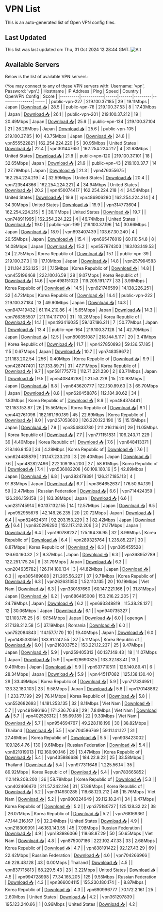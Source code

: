 # VPN List

This is an auto-generated list of Open VPN config files.

## Last Updated

This list was last updated on: Thu, 31 Oct 2024 12:28:44 GMT.
![Alt](https://repobeats.axiom.co/api/embed/186b98318ef1479477931607c1ad7d823f12451f.svg "Repobeats analytics image")

## Available Servers

Below is the list of available VPN servers:

(You may connect to any of these VPN servers with: Username: 'vpn', Password: 'vpn'.)
| Hostname | IP Address | Ping | Speed | Country | OpenVPN Config | Score |
|----------|------------|------|-------|---------|----------------| ----- |
| public-vpn-227 | 219.100.37.185 | 29 | 19.11Mbps | Japan | [Download 📥](./configs/server_0_JP.ovpn) | 28.5 |
| public-vpn-78 | 219.100.37.53 | 8 | 17.43Mbps | Japan | [Download 📥](./configs/server_1_JP.ovpn) | 26.1 |
| public-vpn-201 | 219.100.37.212 | 19 | 20.49Mbps | Japan | [Download 📥](./configs/server_2_JP.ovpn) | 25.6 |
| public-vpn-134 | 219.100.37.104 | 21 | 26.28Mbps | Japan | [Download 📥](./configs/server_3_JP.ovpn) | 25.6 |
| public-vpn-105 | 219.100.37.85 | 10 | 43.75Mbps | Japan | [Download 📥](./configs/server_4_JP.ovpn) | 24.8 |
| vpn555522821 | 162.254.224.220 | 5 | 30.95Mbps | United States | [Download 📥](./configs/server_5_US.ovpn) | 22.4 |
| vpn301447651 | 162.254.224.217 | 4 | 31.68Mbps | United States | [Download 📥](./configs/server_6_US.ovpn) | 21.8 |
| public-vpn-120 | 219.100.37.101 | 18 | 32.65Mbps | Japan | [Download 📥](./configs/server_7_JP.ovpn) | 21.6 |
| public-vpn-43 | 219.100.37.7 | 14 | 27.79Mbps | Japan | [Download 📥](./configs/server_8_JP.ovpn) | 21.3 |
| vpn476355675 | 162.254.224.219 | 4 | 32.59Mbps | United States | [Download 📥](./configs/server_9_US.ovpn) | 20.4 |
| vpn723544366 | 162.254.224.221 | 4 | 34.94Mbps | United States | [Download 📥](./configs/server_10_US.ovpn) | 20.2 |
| vpn450074417 | 162.254.224.218 | 4 | 24.54Mbps | United States | [Download 📥](./configs/server_11_US.ovpn) | 19.9 |
| vpn486906280 | 162.254.224.214 | 4 | 34.30Mbps | United States | [Download 📥](./configs/server_12_US.ovpn) | 19.9 |
| vpn314773604 | 162.254.224.215 | 5 | 36.11Mbps | United States | [Download 📥](./configs/server_13_US.ovpn) | 19.7 |
| vpn748911995 | 162.254.224.222 | 4 | 46.74Mbps | United States | [Download 📥](./configs/server_14_US.ovpn) | 19.0 |
| public-vpn-199 | 219.100.37.196 | 14 | 30.66Mbps | Japan | [Download 📥](./configs/server_15_JP.ovpn) | 18.9 |
| vpn893407439 | 103.67.30.240 | 4 | 26.55Mbps | Japan | [Download 📥](./configs/server_16_JP.ovpn) | 15.4 |
| vpn665476019 | 60.110.54.8 | 8 | 14.08Mbps | Japan | [Download 📥](./configs/server_17_JP.ovpn) | 15.2 |
| vpn557874303 | 183.103.149.53 | 24 | 2.75Mbps | Korea Republic of | [Download 📥](./configs/server_18_KR.ovpn) | 15.1 |
| public-vpn-39 | 219.100.37.3 | 10 | 17.10Mbps | Japan | [Download 📥](./configs/server_19_JP.ovpn) | 14.8 |
| vpn257994583 | 211.184.253.125 | 31 | 7.15Mbps | Korea Republic of | [Download 📥](./configs/server_20_KR.ovpn) | 14.8 |
| vpn455196468 | 222.100.16.59 | 28 | 9.07Mbps | Korea Republic of | [Download 📥](./configs/server_21_KR.ovpn) | 14.6 |
| vpn498151023 | 119.205.191.177 | 33 | 3.98Mbps | Korea Republic of | [Download 📥](./configs/server_22_KR.ovpn) | 14.5 |
| vpn921746599 | 14.138.226.251 | 32 | 4.72Mbps | Korea Republic of | [Download 📥](./configs/server_23_KR.ovpn) | 14.4 |
| public-vpn-222 | 219.100.37.184 | 13 | 49.90Mbps | Japan | [Download 📥](./configs/server_24_JP.ovpn) | 14.3 |
| vpn947419432 | 61.114.210.86 | 4 | 5.65Mbps | Japan | [Download 📥](./configs/server_25_JP.ovpn) | 14.3 |
| vpn766355507 | 211.114.117.170 | 31 | 10.28Mbps | Korea Republic of | [Download 📥](./configs/server_26_KR.ovpn) | 14.1 |
| vpn493416035 | 59.137.186.211 | 7 | 50.77Mbps | Japan | [Download 📥](./configs/server_27_JP.ovpn) | 13.4 |
| public-vpn-164 | 219.100.37.128 | 14 | 42.79Mbps | Japan | [Download 📥](./configs/server_28_JP.ovpn) | 12.5 |
| vpn890351087 | 218.144.5.117 | 29 | 3.41Mbps | Korea Republic of | [Download 📥](./configs/server_29_KR.ovpn) | 11.7 |
| vpn427850893 | 59.136.57.185 | 115 | 0.67Mbps | Japan | [Download 📥](./configs/server_30_JP.ovpn) | 10.7 |
| vpn748359672 | 211.183.202.54 | 256 | 0.40Mbps | Korea Republic of | [Download 📥](./configs/server_31_KR.ovpn) | 9.9 |
| vpn428747401 | 121.133.89.71 | 31 | 47.71Mbps | Korea Republic of | [Download 📥](./configs/server_32_KR.ovpn) | 9.7 |
| vpn581775770 | 112.71.221.230 | 2 | 63.71Mbps | Japan | [Download 📥](./configs/server_33_JP.ovpn) | 9.5 |
| vpn540846288 | 1.21.53.228 | 15 | 20.93Mbps | Japan | [Download 📥](./configs/server_34_JP.ovpn) | 8.8 |
| vpn643620777 | 122.130.89.63 | 3 | 65.70Mbps | Japan | [Download 📥](./configs/server_35_JP.ovpn) | 8.8 |
| vpn620458876 | 112.184.90.62 | 34 | 1.83Mbps | Korea Republic of | [Download 📥](./configs/server_36_KR.ovpn) | 8.6 |
| vpn484374441 | 121.153.153.87 | 26 | 15.56Mbps | Korea Republic of | [Download 📥](./configs/server_37_KR.ovpn) | 8.1 |
| vpn442761096 | 182.161.160.189 | 45 | 22.69Mbps | Korea Republic of | [Download 📥](./configs/server_38_KR.ovpn) | 8.0 |
| vpn257053600 | 126.220.122.190 | 15 | 15.15Mbps | Japan | [Download 📥](./configs/server_39_JP.ovpn) | 7.8 |
| vpn354833780 | 211.216.116.61 | 29 | 11.05Mbps | Korea Republic of | [Download 📥](./configs/server_40_KR.ovpn) | 7.7 |
| vpn771151831 | 106.243.71.229 | 39 | 4.40Mbps | Korea Republic of | [Download 📥](./configs/server_41_KR.ovpn) | 7.6 |
| vpn648413371 | 218.146.8.153 | 34 | 4.28Mbps | Korea Republic of | [Download 📥](./configs/server_42_KR.ovpn) | 7.6 |
| vpn624485879 | 131.147.233.213 | 3 | 29.40Mbps | Japan | [Download 📥](./configs/server_43_JP.ovpn) | 7.6 |
| vpn482827496 | 222.109.185.200 | 27 | 58.61Mbps | Korea Republic of | [Download 📥](./configs/server_44_KR.ovpn) | 7.4 |
| vpn536082208 | 60.109.160.16 | 5 | 42.89Mbps | Japan | [Download 📥](./configs/server_45_JP.ovpn) | 6.8 |
| vpn382479391 | 126.217.185.113 | 4 | 91.83Mbps | Japan | [Download 📥](./configs/server_46_JP.ovpn) | 6.7 |
| vpn364652637 | 176.50.64.139 | 59 | 2.47Mbps | Russian Federation | [Download 📥](./configs/server_47_RU.ovpn) | 6.6 |
| vpn714424359 | 126.206.159.158 | 3 | 183.38Mbps | Japan | [Download 📥](./configs/server_48_JP.ovpn) | 6.6 |
| vpn231745914 | 60.137.132.155 | 14 | 12.57Mbps | Japan | [Download 📥](./configs/server_49_JP.ovpn) | 6.5 |
| vpn952955676 | 42.146.26.235 | 20 | 20.72Mbps | Japan | [Download 📥](./configs/server_50_JP.ovpn) | 6.4 |
| vpn824624311 | 92.203.153.229 | 3 | 82.42Mbps | Japan | [Download 📥](./configs/server_51_JP.ovpn) | 6.4 |
| vpn620296290 | 152.117.212.206 | 3 | 21.17Mbps | Japan | [Download 📥](./configs/server_52_JP.ovpn) | 6.4 |
| vpn190788237 | 175.194.36.95 | 32 | 8.99Mbps | Korea Republic of | [Download 📥](./configs/server_53_KR.ovpn) | 6.4 |
| vpn289325764 | 1.235.85.227 | 30 | 8.87Mbps | Korea Republic of | [Download 📥](./configs/server_54_KR.ovpn) | 6.3 |
| vpn385455528 | 126.60.160.32 | 2 | 9.37Mbps | Japan | [Download 📥](./configs/server_55_JP.ovpn) | 6.3 |
| vpn368952789 | 122.251.175.24 | 6 | 31.79Mbps | Japan | [Download 📥](./configs/server_56_JP.ovpn) | 6.3 |
| vpn204635782 | 126.114.180.134 | 3 | 44.82Mbps | Japan | [Download 📥](./configs/server_57_JP.ovpn) | 6.3 |
| vpn305489668 | 211.205.56.227 | 37 | 9.71Mbps | Korea Republic of | [Download 📥](./configs/server_58_KR.ovpn) | 6.3 |
| vpn262631350 | 1.52.110.135 | 20 | 10.19Mbps | Viet Nam | [Download 📥](./configs/server_59_VN.ovpn) | 6.3 |
| vpn330187660 | 60.147.221.166 | 9 | 31.81Mbps | Japan | [Download 📥](./configs/server_60_JP.ovpn) | 6.2 |
| vpn686485008 | 153.216.22.205 | 7 | 24.79Mbps | Japan | [Download 📥](./configs/server_61_JP.ovpn) | 6.2 |
| vpn693348819 | 115.38.28.127 | 12 | 30.06Mbps | Japan | [Download 📥](./configs/server_62_JP.ovpn) | 6.1 |
| vpn940735327 | 121.103.176.25 | 6 | 97.54Mbps | Japan | [Download 📥](./configs/server_63_JP.ovpn) | 6.0 |
| opengw | 217.138.212.58 | 5 | 37.19Mbps | Romania | [Download 📥](./configs/server_64_RO.ovpn) | 6.0 |
| vpn752084843 | 114.157.7.170 | 10 | 19.40Mbps | Japan | [Download 📥](./configs/server_65_JP.ovpn) | 6.0 |
| vpn148533056 | 183.91.242.55 | 37 | 5.11Mbps | Korea Republic of | [Download 📥](./configs/server_66_KR.ovpn) | 6.0 |
| vpn216303752 | 153.221.12.237 | 25 | 9.47Mbps | Japan | [Download 📥](./configs/server_67_JP.ovpn) | 5.9 |
| vpn259405313 | 60.137.149.43 | 18 | 11.07Mbps | Japan | [Download 📥](./configs/server_68_JP.ovpn) | 5.9 |
| vpn629690325 | 133.32.183.41 | 13 | 9.49Mbps | Japan | [Download 📥](./configs/server_69_JP.ovpn) | 5.9 |
| vpn537710511 | 126.140.89.41 | 6 | 28.34Mbps | Japan | [Download 📥](./configs/server_70_JP.ovpn) | 5.9 |
| vpn445117082 | 125.138.130.40 | 29 | 33.49Mbps | Korea Republic of | [Download 📥](./configs/server_71_KR.ovpn) | 5.9 |
| vpn717324951 | 133.32.180.103 | 23 | 9.58Mbps | Japan | [Download 📥](./configs/server_72_JP.ovpn) | 5.8 |
| vpn170148862 | 1.233.77.199 | 29 | 76.14Mbps | Korea Republic of | [Download 📥](./configs/server_73_KR.ovpn) | 5.8 |
| vpn552682693 | 14.181.253.135 | 32 | 8.11Mbps | Viet Nam | [Download 📥](./configs/server_74_VN.ovpn) | 5.7 |
| vpn491986196 | 171.236.70.98 | 29 | 7.84Mbps | Viet Nam | [Download 📥](./configs/server_75_VN.ovpn) | 5.7 |
| vpn402526312 | 1.55.69.189 | 22 | 9.33Mbps | Viet Nam | [Download 📥](./configs/server_76_VN.ovpn) | 5.7 |
| vpn954694767 | 49.228.118.199 | 30 | 38.82Mbps | Thailand | [Download 📥](./configs/server_77_TH.ovpn) | 5.5 |
| vpn704586769 | 59.11.141.127 | 31 | 27.46Mbps | Korea Republic of | [Download 📥](./configs/server_78_KR.ovpn) | 5.5 |
| vpn938423002 | 109.126.4.76 | 130 | 9.61Mbps | Russian Federation | [Download 📥](./configs/server_79_RU.ovpn) | 5.4 |
| vpn821019013 | 112.160.90.146 | 29 | 13.47Mbps | Korea Republic of | [Download 📥](./configs/server_80_KR.ovpn) | 5.4 |
| vpn435986686 | 184.22.9.22 | 25 | 33.58Mbps | Thailand | [Download 📥](./configs/server_81_TH.ovpn) | 5.4 |
| vpn977311648 | 1.225.56.14 | 35 | 89.92Mbps | Korea Republic of | [Download 📥](./configs/server_82_KR.ovpn) | 5.4 |
| vpn783665852 | 112.149.208.200 | 36 | 58.78Mbps | Korea Republic of | [Download 📥](./configs/server_83_KR.ovpn) | 5.3 |
| vpn402466470 | 211.57.242.194 | 31 | 57.88Mbps | Korea Republic of | [Download 📥](./configs/server_84_KR.ovpn) | 5.2 |
| vpn314930285 | 118.68.123.212 | 48 | 15.76Mbps | Viet Nam | [Download 📥](./configs/server_85_VN.ovpn) | 5.2 |
| vpn900324649 | 39.112.18.241 | 34 | 9.47Mbps | Korea Republic of | [Download 📥](./configs/server_86_KR.ovpn) | 5.2 |
| vpn375180727 | 125.128.32.22 | 38 | 26.07Mbps | Korea Republic of | [Download 📥](./configs/server_87_KR.ovpn) | 5.2 |
| vpn768169361 | 47.144.216.167 | 9 | 32.24Mbps | United States | [Download 📥](./configs/server_88_US.ovpn) | 4.9 |
| vpn218309991 | 46.163.143.55 | 45 | 7.98Mbps | Russian Federation | [Download 📥](./configs/server_89_RU.ovpn) | 4.9 |
| vpn183986066 | 118.68.87.29 | 50 | 50.65Mbps | Viet Nam | [Download 📥](./configs/server_90_VN.ovpn) | 4.8 |
| vpn875007186 | 222.102.47.33 | 33 | 2.68Mbps | Korea Republic of | [Download 📥](./configs/server_91_KR.ovpn) | 4.7 |
| vpn838191422 | 92.127.43.29 | 69 | 22.42Mbps | Russian Federation | [Download 📥](./configs/server_92_RU.ovpn) | 4.6 |
| vpn704266966 | 49.228.48.128 | 43 | 0.00Mbps | Thailand | [Download 📥](./configs/server_93_TH.ovpn) | 4.5 |
| vpn837715813 | 68.229.5.43 | 23 | 3.22Mbps | United States | [Download 📥](./configs/server_94_US.ovpn) | 4.5 |
| vpn994728998 | 77.34.165.205 | 125 | 9.55Mbps | Russian Federation | [Download 📥](./configs/server_95_RU.ovpn) | 4.3 |
| vpn366004115 | 155.230.180.174 | - | 8.87Mbps | Korea Republic of | [Download 📥](./configs/server_96_KR.ovpn) | 4.3 |
| vpn690996777 | 70.172.2.161 | 25 | 2.60Mbps | United States | [Download 📥](./configs/server_97_US.ovpn) | 4.2 |
| vpn361297839 | 195.123.240.66 | 1 | 0.96Mbps | United States | [Download 📥](./configs/server_98_US.ovpn) | 4.2 |
